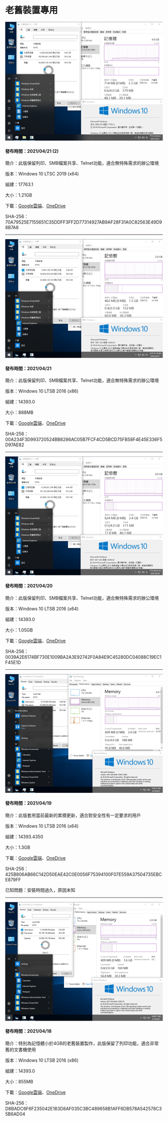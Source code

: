 # 老舊裝置專用

![Win10_LTSC_(17763.1)_20210421.png](/preview/Win10_LTSC_(17763.1)_20210421.png)

#### 發布時間：2021/04/21 (2)

簡介：此版保留列印、SMB檔案共享、Telnet功能，適合無特殊需求的辦公環境

版本：Windows 10 LTSC 2019 (x64)

組建：17763.1

大小：1.21GB

下載：[Google雲端](http://tiny.cc/w10_ltsc_20210421)、[OneDrive](http://tiny.cc/w10_ltsc_20210421_o)

SHA-256：70A79525E7155651C35DDFF3FF2D77314927AB9AF28F31A0C82563E49D98B7A8

----

![Win10_LTSB_(14393.0)_x86_20210421.png](/preview/Win10_LTSB_(14393.0)_x86_20210421.png)

#### 發布時間：2021/04/21

簡介：此版保留列印、SMB檔案共享、Telnet功能，適合無特殊需求的辦公環境

版本：Windows 10 LTSB 2016 (x86)

組建：14393.0

大小：888MB

下載：[Google雲端](http://tiny.cc/w10_ltsb_x86_20210421)、[OneDrive](http://tiny.cc/w10_ltsb_x86_20210421_o)

SHA-256：00A234F3D993720524BB8286AC05B7FCF4CD5BCD75FB58F4E45E336F5D97AE82

----

![Win10_LTSB_(14393.0)_20210420.png](/preview/Win10_LTSB_(14393.0)_20210420.png)

#### 發布時間：2021/04/20

簡介：此版保留列印、SMB檔案共享、Telnet功能，適合無特殊需求的辦公環境

版本：Windows 10 LTSB 2016 (x64)

組建：14393.0

大小：1.05GB

下載：[Google雲端](http://tiny.cc/w10_ltsb_20210420)、[OneDrive](http://tiny.cc/w10_ltsb_20210420_o)

SHA-256：0039A2E6174BF730E1009BA2A3E92742F0A84E9C45280DC04088C19EC1F45E1D

----

![Win10_LTSB_(14393.4350)_20210419.png](/preview/Win10_LTSB_(14393.4350)_20210419.png)

#### 發布時間：2021/04/19

簡介：此版套用當前最新的累積更新，適合對安全性有一定要求的用戶

版本：Windows 10 LTSB 2016 (x64)

組建：14393.4350

大小：1.3GB

下載：[Google雲端](http://tiny.cc/w10_ltsb_20210419)、[OneDrive](http://tiny.cc/w10_ltsb_20210419_o)

SHA-256：425B806AB66C142D50EAE42C0E0056F75394100F07E559A37504735EBCE879FF

已知問題：安裝時間過久，原因未知

----

![Win10_LTSB_(14393.0)_x86_20210418.png](/preview/Win10_LTSB_(14393.0)_x86_20210418.png)

#### 發布時間：2021/04/18

簡介：特別為記憶體小於4GB的老舊裝置製作，此版保留了列印功能，適合非常舊的文書機使用

版本：Windows 10 LTSB 2016 (x86)

組建：14393.0

大小：855MB

下載：[Google雲端](http://tiny.cc/w10_ltsb_x86_20210418)、[OneDrive](http://tiny.cc/w10_ltsb_x86_20210418_o)

SHA-256：D8BADC6F6F235042E183D8AF035C3BC489658B1AFF6DB578A542578C35B6AD04
